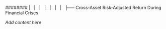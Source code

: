 ######## |   |   |   |   |   |   |   ├── Cross-Asset Risk-Adjusted Return During Financial Crises

*Add content here*